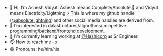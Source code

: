 - 👋 Hi, I’m Ashesh Vidyut. Ashesh means Complete/Absolute 💯 and Vidyut means Electricity/Lightning ⚡ 
    This is where my github handle ([@absolutelightning](https://github.com/absolutelightning)) and other social media handles are derived from.
- 👀 I’m interested in datastructures/algorithms/competitive programming/backend/frontend development.
- 🌱 I’m currently learning working at [@Hashicorp](https://github.com/hashicorp/) as Sr Engineer.
- 📫 How to reach me - [x](https://x.com/absl_79)
- 😄 Pronouns: he/him/his
